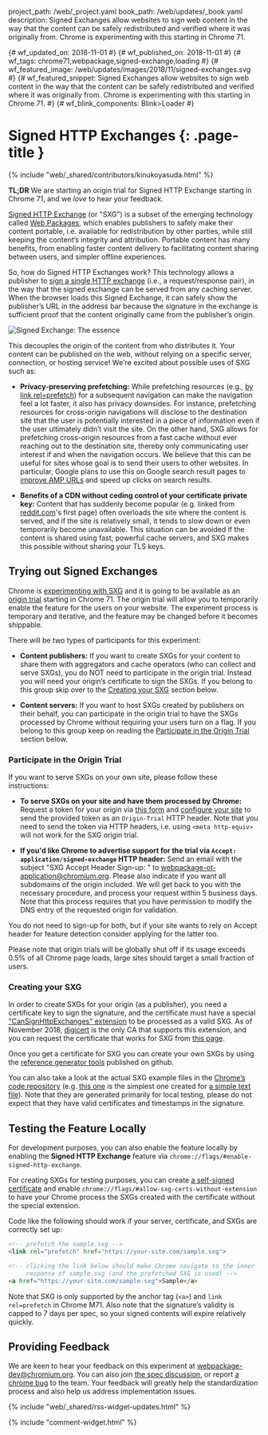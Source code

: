 project_path: /web/_project.yaml
book_path: /web/updates/_book.yaml
description: Signed Exchanges allow websites to sign web content in the way that the content can be safely redistributed and verified where it was originally from. Chrome is experimenting with this starting in Chrome 71.

{# wf_updated_on: 2018-11-01 #}
{# wf_published_on: 2018-11-01 #}
{# wf_tags: chrome71,webpackage,signed-exchange,loading #}
{# wf_featured_image: /web/updates/images/2018/11/signed-exchanges.svg #}
{# wf_featured_snippet: Signed Exchanges allow websites to sign web content in the way that the content can be safely redistributed and verified where it was originally from. Chrome is experimenting with this starting in Chrome 71. #}
{# wf_blink_components: Blink>Loader #}

# Signed HTTP Exchanges {: .page-title }

{% include "web/_shared/contributors/kinukoyasuda.html" %}

**TL;DR** We are starting an origin trial for Signed HTTP Exchange starting in Chrome 71, and we _love_ to hear your feedback.


[Signed HTTP Exchange](https://wicg.github.io/webpackage/draft-yasskin-http-origin-signed-responses.html) (or "SXG") is a subset of the emerging technology called [Web Packages](https://github.com/WICG/webpackage), which enables publishers to safely make their content portable, i.e. available for redistribution by other parties, while still keeping the content’s integrity and attribution. Portable content has many benefits, from enabling faster content delivery to facilitating content sharing between users, and simpler offline experiences.

So, how do Signed HTTP Exchanges work?  This technology allows a publisher to [sign a single HTTP exchange](https://wicg.github.io/webpackage/draft-yasskin-http-origin-signed-responses.html#rfc.section.3) (i.e., a request/response pair), in the way that the signed exchange can be served from any caching server. When the browser loads this Signed Exchange, it can safely show the publisher’s URL in the address bar because the signature in the exchange is sufficient proof that the content originally came from the publisher’s origin.

<img src="/web/updates/images/2018/11/signed-exchanges.svg"
     alt="Signed Exchange: The essence">

This decouples the origin of the content from who distributes it. Your content can be published on the web, without relying on a specific server, connection, or hosting service!  We're excited about possible uses of SXG such as:

+ **Privacy-preserving prefetching:** While prefetching resources (e.g., [by link rel=prefetch](https://w3c.github.io/resource-hints/#dfn-prefetch)) for a subsequent navigation can make the navigation feel a lot faster, it also has privacy downsides.  For instance, prefetching resources for cross-origin navigations will disclose to the destination site that the user is potentially interested in a piece of information even if the user ultimately didn’t visit the site.  On the other hand, SXG allows for prefetching cross-origin resources from a fast cache without ever reaching out to the destination site, thereby only communicating user interest if and when the navigation occurs. We believe that this can be useful for sites whose goal is to send their users to other websites. In particular, Google plans to use this on Google search result pages to [improve AMP URLs](https://www.ampproject.org/latest/blog/a-first-look-at-using-web-packaging-to-improve-amp-urls/) and speed up clicks on search results.

+ **Benefits of a CDN without ceding control of your certificate private key:** Content that has suddenly become popular (e.g. linked from [reddit.com](https://www.reddit.com/)'s first page) often overloads the site where the content is served, and if the site is relatively small, it tends to slow down or even temporarily become unavailable. This situation can be avoided if the content is shared using fast, powerful cache servers, and SXG makes this possible without sharing your TLS keys.

## Trying out Signed Exchanges

Chrome is [experimenting with SXG](https://groups.google.com/a/chromium.org/d/msg/blink-dev/MKHe54W996c/1E51GLbvAQAJ) and it is going to be available as an [origin trial](https://github.com/GoogleChrome/OriginTrials/blob/gh-pages/developer-guide.md) starting in Chrome 71. The origin trial will allow you to temporarily enable the feature for the users on your website. The experiment process is temporary and iterative, and the feature may be changed before it becomes shippable.

There will be two types of participants for this experiment:

+ **Content publishers:** If you want to create SXGs for your content to share them with aggregators and cache operators (who can collect and serve SXGs), you do NOT need to participate in the origin trial.  Instead you will need your origin’s certificate to sign the SXGs. If you belong to this group skip over to the [Creating your SXG](#creating_your_sxg) section below.

+ **Content servers:** If you want to host SXGs created by publishers on their behalf, you can participate in the origin trial to have the SXGs processed by Chrome without requiring your users turn on a flag. If you belong to this group keep on reading the [Participate in the Origin Trial](#particiate_in_the_origin_trial) section below.

### Participate in the Origin Trial 

If you want to serve SXGs on your own site, please follow these instructions:

+ **To serve SXGs on your site and have them processed by Chrome:** Request a token for your origin via [this form](https://bit.ly/OriginTrialSignup) and [configure your site](https://github.com/GoogleChrome/OriginTrials/blob/gh-pages/developer-guide.md#how-do-i-enable-an-experimental-feature-on-my-origin) to send the provided token as an `Origin-Trial` HTTP header. Note that you need to send the token via HTTP headers, i.e. using `<meta http-equiv>` will not work for the SXG origin trial.

+ **If you'd like Chrome to advertise support for the trial via `Accept: application/signed-exchange` HTTP header:** Send an email with the subject "SXG Accept Header Sign-up: <your origin>" to [webpackage-ot-application@chromium.org](mailto:webpackage-ot-application@chromium.org). Please also indicate if you want all subdomains of the origin included. We will get back to you with the necessary procedure, and process your request within 5 business days. Note that this process requires that you have permission to modify the DNS entry of the requested origin for validation.

You do not need to sign-up for both, but if your site wants to rely on Accept header for feature detection consider applying for the latter too.

Please note that origin trials will be globally shut off if its usage exceeds 0.5% of all Chrome page loads, large sites should target a small fraction of users.

### Creating your SXG

In order to create SXGs for your origin (as a publisher), you need a certificate key to sign the signature, and the certificate must have a special ["CanSignHttpExchanges" extension](https://wicg.github.io/webpackage/draft-yasskin-http-origin-signed-responses.html#cross-origin-cert-req) to be processed as a valid SXG.  As of November 2018, [digicert](https://www.digicert.com/) is the only CA that supports this extension, and you can request the certificate that works for SXG from [this page](https://www.digicert.com/account/ietf/http-signed-exchange.php).

Once you get a certificate for SXG you can create your own SXGs by using the [reference generator tools](https://github.com/WICG/webpackage/tree/master/go/signedexchange) published on github.

You can also take a look at the actual SXG example files in the [Chrome’s code repository](https://cs.chromium.org/chromium/src/content/test/data/sxg/) (e.g. [this one](https://cs.chromium.org/chromium/src/content/test/data/sxg/test.example.org_hello.txt.sxg) is the simplest one created for [a simple text file](https://cs.chromium.org/chromium/src/content/test/data/sxg/hello.txt)).  Note that they are generated primarily for local testing, please do not expect that they have valid certificates and timestamps in the signature.

## Testing the Feature Locally

For development purposes, you can also enable the feature locally by enabling the **Signed HTTP Exchange** feature via `chrome://flags/#enable-signed-http-exchange`.

For creating SXGs for testing purposes, you can create [a self-signed certificate](https://github.com/WICG/webpackage/tree/master/go/signedexchange#creating-our-first-signed-exchange) and enable `chrome://flags/#allow-sxg-certs-without-extension` to have your Chrome process the SXGs created with the certificate without the special extension.

Code like the following should work if your server, certificate, and SXGs are correctly set up:

```html
<!-- prefetch the sample.sxg -->
<link rel="prefetch" href="https://your-site.com/sample.sxg">

<!-- clicking the link below should make Chrome navigate to the inner
     response of sample.sxg (and the prefetched SXG is used) -->
<a href="https://your-site.com/sample.sxg">Sample</a>
```

Note that SXG is only supported by the anchor tag (`<a>`) and `link rel=prefetch` in Chrome M71. Also note that the signature’s validity is capped to 7 days per spec, so your signed contents will expire relatively quickly.

## Providing Feedback

We are keen to hear your feedback on this experiment at [webpackage-dev@chromium.org](mailto:webpackage-dev@chromium.org). You can also join [the spec discussion](https://github.com/WICG/webpackage/issues), or report [a chrome bug](https://bugs.chromium.org/p/chromium/issues/entry?status=untriaged&components=Blink%3ELoader&labels=Type-Bug,Hotlist-SignedExchange) to the team.  Your feedback will greatly help the standardization process and also help us address implementation issues.

{% include "web/_shared/rss-widget-updates.html" %}

{% include "comment-widget.html" %}
